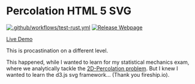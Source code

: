 Percolation HTML 5 SVG
===
[![.github/workflows/test-rust.yml](https://github.com/The-Ludwig/percolation/actions/workflows/test-rust.yml/badge.svg)](https://github.com/The-Ludwig/percolation/actions/workflows/test-rust.yml)
[![Release Webpage](https://github.com/The-Ludwig/percolation/actions/workflows/release.yml/badge.svg)](https://github.com/The-Ludwig/percolation/actions/workflows/release.yml)

[Live Demo](https://the-ludwig.github.io/percolation/)

This is procastination on a different level.

This happened, while I wanted to learn for my statistical mechanics exam, where 
we analytically tackle the [2D-Percolation problem](https://en.wikipedia.org/wiki/Percolation_theory).
But I knew I wanted to learn the d3.js 
svg framework... (Thank you fireship.io).
